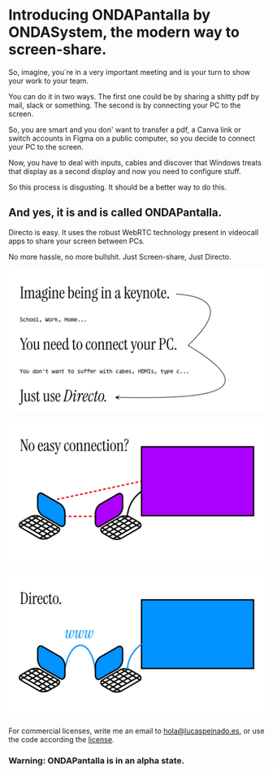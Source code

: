 # Introducing ONDAPantalla by ONDASystem, the modern way to screen-share.
So, imagine, you´re in a very important meeting and is your turn to show your work to your team. 

You can do it in two ways. The first one could be by sharing a shitty pdf by mail, slack or something. The second is by connecting your PC to the screen.

So, you are smart and you don' want to transfer a pdf, a Canva link or switch accounts in Figma on a public computer, so you decide to connect your PC to the screen.

Now, you have to deal with inputs, cables and discover that Windows treats that display as a second display and now you need to configure stuff.

So this process is disgusting. It should be a better way to do this.

## And yes, it is and is called ONDAPantalla.

Directo is easy. It uses the robust WebRTC technology present in videocall apps to share your screen between PCs.

No more hassle, no more bullshit. Just Screen-share, Just Directo.

![Picture](images/%20dira_1.jpg)

![Picture](images/%20dira_2.jpg)

![Picture](images/%20dira_3.jpg)


For commercial licenses, write me an email to hola@lucaspeinado.es, or use the code according the [license](https://otal.lucaspeinado.es). 

### Warning: ONDAPantalla is in an alpha state.